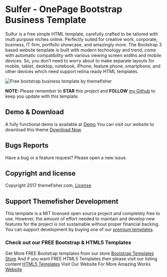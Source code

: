 # Sulfer - OnePage Bootstrap Business Template

Sulfur is a free simple HTML template, carefully crafted to be tailored with multi purpose niches online. Perfectly suited for creative work, corporate, business, IT firm, portfolio showcase, and amazingly more. The Bootstrap 3 based website template is built with modern technology and trend, come with automatic compatibility with various viewing screen widths and mobile devices. So, you don’t need to worry about to make separate layouts for mobile, tablet, desktop, notebook, iPhone, feature phone, smartphone, and other devices which need support retina ready HTML templates.


<img src="https://cloud.githubusercontent.com/assets/10640964/24956690/a0bc5d7e-1faa-11e7-814c-a29a9b6aa8e8.jpg" alt="Free bootstrap business template by themefisher">

**NOTE:** Please remember to **STAR** this project and **FOLLOW** [my Github](https://github.com/themefisher) to keep you update with this template.

## Demo & Download 

A fully functional demo is available at <a href="http://demo.themefisher.com/demos/?theme=sulfur">Demo</a>
You can visit our website to download this theme <a href="https://themefisher.com/products/sulfur-free-simple-html-template/">Download Now</a>
 


## Bugs Reports

Have a bug or a feature request? Please open a new issue.

## Copyright and license

Copyright 2017 themefisher.com, <a target="_blank" href="https://themefisher.com/license">License</a>

## Support Themefisher Development
This template is a MIT licensed open source project and completely free to use. However, the amount of effort needed to maintain and develop new features for the project is not sustainable without proper financial backing. You can support development by buying one of our [premium templates](https://themefisher.com/premium-templates/).


### Check out our FREE Bootstrap & HTML5 Templates
Get More FREE Bootstrap templates from our store <a href="https://themefisher.com/free-bootstrap-templates">Bootstrap Templates Store</a>
And if you want FREE HTML5 Templates then please visit our listing content <a href="https://themefisher.com/best-free-html5-templates-2016/">HTML5 Templates</a>
Visit Our Website For More Amazing Works
<a href="https://themefisher.com">Website</a>
